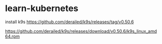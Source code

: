 # learn-kubernetes

install k9s
https://github.com/derailed/k9s/releases/tag/v0.50.6

https://github.com/derailed/k9s/releases/download/v0.50.6/k9s_linux_amd64.rpm